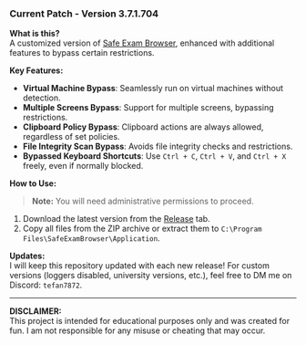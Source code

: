 ### Current Patch - Version 3.7.1.704

**What is this?**  
A customized version of [Safe Exam Browser](https://safeexambrowser.org/), enhanced with additional features to bypass certain restrictions.

**Key Features:**
- **Virtual Machine Bypass**: Seamlessly run on virtual machines without detection.
- **Multiple Screens Bypass**: Support for multiple screens, bypassing restrictions.
- **Clipboard Policy Bypass**: Clipboard actions are always allowed, regardless of set policies.
- **File Integrity Scan Bypass**: Avoids file integrity checks and restrictions.
- **Bypassed Keyboard Shortcuts**: Use `Ctrl + C`, `Ctrl + V`, and `Ctrl + X` freely, even if normally blocked.

**How to Use:**

> **Note:** You will need administrative permissions to proceed.

1. Download the latest version from the [Release](https://github.com/1nteg3r/seb-browser-tweak/releases/tag/Release) tab.
2. Copy all files from the ZIP archive or extract them to `C:\Program Files\SafeExamBrowser\Application`.

**Updates:**  
I will keep this repository updated with each new release! For custom versions (loggers disabled, university versions, etc.), feel free to DM me on Discord: `tefan7872`.

---

**DISCLAIMER:**  
This project is intended for educational purposes only and was created for fun. I am not responsible for any misuse or cheating that may occur.
